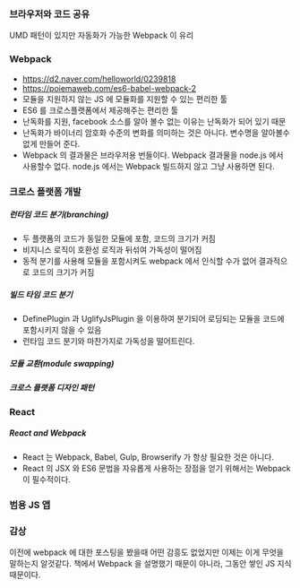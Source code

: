 ### 브라우저와 코드 공유
UMD 패턴이 있지만 자동화가 가능한 Webpack 이 유리

### Webpack
* https://d2.naver.com/helloworld/0239818
* https://poiemaweb.com/es6-babel-webpack-2
* 모듈을 지원하지 않는 JS 에 모듈화를 지원할 수 있는 편리한 툴
* ES6 를 크로스플랫폼에서 제공해주는 편리한 툴
* 난독화를 지원, facebook 소스를 알아 볼수 없는 이유는 난독화가 되어 있기 때문
* 난독화가 바이너리 암호화 수준의 변화를 의미하는 것은 아니다. 변수명을 알아볼수 없게 만들어 준다.
* Webpack 의 결과물은 브라우저용 번들이다. Webpack 결과물을 node.js 에서 사용할수 없다. node.js 에서는 Webpack 빌드하지 않고 그냥 사용하면 된다.

### 크로스 플랫폼 개발
##### 런타임 코드 분기(branching)
* 두 플랫폼의 코드가 동일한 모듈에 포함, 코드의 크기가 커짐
* 비지니스 로직이 호환성 로직과 뒤섞여 가독성이 떨어짐
* 동적 분기를 사용해 모듈을 포함시켜도 webpack 에서 인식할 수가 없어 결과적으로 코드의 크기가 커짐

##### 빌드 타임 코드 분기
* DefinePlugin 과 UglifyJsPlugin 을 이용하여 분기되어 로딩되는 모듈을 코드에 포함시키지 않을 수 있음
* 런타임 코드 분기와 마찬가지로 가독성을 떨어트린다.

##### 모듈 교환(module swapping)

##### 크로스 플랫폼 디자인 패턴

### React
##### React and Webpack
* React 는 Webpack, Babel, Gulp, Browserify 가 항상 필요한 것은 아니다.
* React 의 JSX 와 ES6 문법을 자유롭게 사용하는 장점을 얻기 위해서는 Webpack 이 필수적이다.

### 범용 JS 앱

### 감상
이전에 webpack 에 대한 포스팅을 봤을때 어떤 감흥도 없었지만 이제는 이게 무엇을 말하는지 알것같다.
책에서 Webpack 을 설명했기 때문이 아니라, 그동안 쌓인 JS 지식 때문이다.
